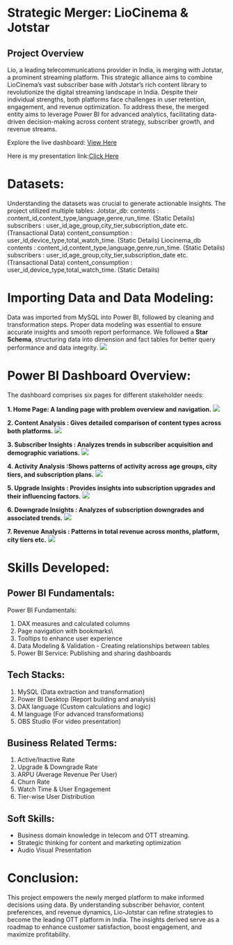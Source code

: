 # Strategic Merger: LioCinema & Jotstar
## Project Overview
Lio, a leading telecommunications provider in India, is merging with Jotstar, a prominent streaming platform. This strategic alliance aims to combine LioCinema’s vast subscriber base with Jotstar’s rich content library to revolutionize the digital streaming landscape in India.
Despite their individual strengths, both platforms face challenges in user retention, engagement, and revenue optimization. To address these, the merged entity aims to leverage Power BI for advanced analytics, facilitating data-driven decision-making across content strategy, subscriber growth, and revenue streams.

Explore the live dashboard: [View Here](https://app.powerbi.com/view?r=eyJrIjoiZWYzODg1NTctODUwYi00ZmYwLWFjNjItNDEwNTgzNjgzMGQ3IiwidCI6ImM2ZTU0OWIzLTVmNDUtNDAzMi1hYWU5LWQ0MjQ0ZGM1YjJjNCJ9)

Here is my presentation link:[Click Here](https://youtu.be/OLOsulZdI2g)

# Datasets:
Understanding the datasets was crucial to generate actionable insights. The project utilized multiple tables:
Jotstar_db: 
           contents : content_id,content_type,language,genre,run_time. (Static Details)
           subscribers : user_id,age_group,city_tier,subscription_date etc.(Transactional Data)
           content_consumption : user_id,device_type,total_watch_time. (Static Details)
Liocinema_db
           contents : content_id,content_type,language,genre,run_time. (Static Details)
           subscribers : user_id,age_group,city_tier,subscription_date etc. (Transactional Data)
           content_consumption : user_id,device_type,total_watch_time. (Static Details)

# Importing Data and Data Modeling:
Data was imported from MySQL into Power BI, followed by cleaning and transformation steps. Proper data modeling was essential to ensure accurate insights and smooth report performance.
We followed a **Star Schema**, structuring data into dimension and fact tables for better query performance and data integrity.
![](https://github.com/Mayukh1995/Strategic-OTT-Merger/blob/main/Data%20model%20OTT.PNG)

# Power BI Dashboard Overview:
The dashboard comprises six pages for different stakeholder needs:

**1. Home Page: A landing page with problem overview and navigation.**
 ![](https://github.com/Mayukh1995/Strategic-OTT-Merger/blob/main/Landing%20page%20OTT.PNG)

**2. Content Analysis : Gives detailed comparison of content types across both platforms.**
 ![](https://github.com/Mayukh1995/Strategic-OTT-Merger/blob/main/Content%20Analysis.PNG)

**3. Subscriber Insights : Analyzes trends in subscriber acquisition and demographic variations.**
![](https://github.com/Mayukh1995/Strategic-OTT-Merger/blob/main/Subscriber%20Insights.PNG)

**4. Activity Analysis :Shows patterns of activity across age groups, city tiers, and subscription plans.**
![](https://github.com/Mayukh1995/Strategic-OTT-Merger/blob/main/Activity%20Analysis.PNG)

**5. Upgrade Insights : Provides insights into subscription upgrades and their influencing factors.**
![](https://github.com/Mayukh1995/Strategic-OTT-Merger/blob/main/Upgrade%20Insights.PNG)

**6. Downgrade Insights : Analyzes of subscription downgrades and associated trends.**
![](https://github.com/Mayukh1995/Strategic-OTT-Merger/blob/main/Downgrade%20Insights.PNG)

**7. Revenue Analysis : Patterns in total revenue  across months, platform, city tiers etc.**
![](https://github.com/Mayukh1995/Strategic-OTT-Merger/blob/main/Revenue%20Analysis.PNG)

# Skills Developed:
## Power BI Fundamentals:
Power BI Fundamentals:
1. DAX measures and calculated columns
2. Page navigation with bookmarks\
3. Tooltips to enhance user experience
4. Data Modeling & Validation - Creating relationships between tables
5. Power BI Service: Publishing and sharing dashboards

## Tech Stacks:

1. MySQL (Data extraction and transformation)
2. Power BI Desktop (Report building and analysis)
3. DAX language (Custom calculations and logic)
4. M language (For advanced transformations)
5. OBS Studio (For video presentation)

##  Business Related Terms:

1. Active/Inactive Rate
2. Upgrade & Downgrade Rate
3. ARPU (Average Revenue Per User)
4. Churn Rate
5. Watch Time & User Engagement
6. Tier-wise User Distribution

## Soft Skills:

* Business domain knowledge in telecom and OTT streaming.
* Strategic thinking for content and marketing optimization
* Audio Visual Presentation

 # Conclusion:

This project empowers the newly merged platform to make informed decisions using data. By understanding subscriber behavior, content preferences, and revenue dynamics, Lio-Jotstar can refine strategies to become the leading OTT platform in India. The insights derived serve as a roadmap to enhance customer satisfaction, boost engagement, and maximize profitability.













